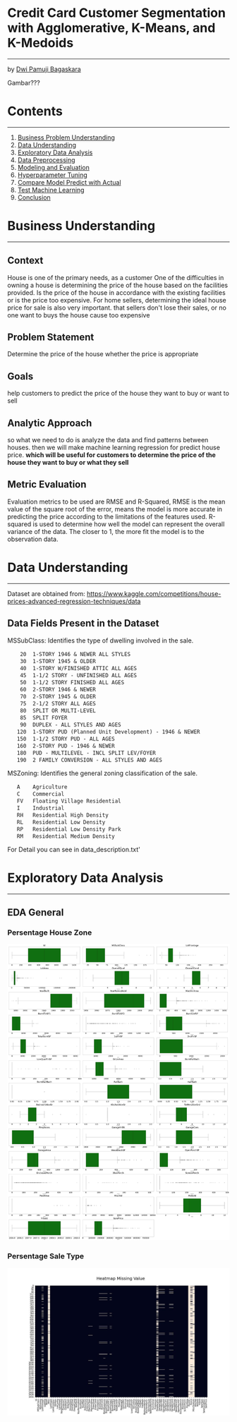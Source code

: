 # Credit Card Customer Segmentation with Agglomerative, K-Means, and K-Medoids
---
by [Dwi Pamuji Bagaskara](https://github.com/DwiPamuji)

Gambar???


# Contents
---

1. [Business Problem Understanding](#business-problem-understanding)
1. [Data Understanding](#data-understanding)
1. [Exploratory Data Analysis](#exploratory-data-analysis)
1. [Data Preprocessing](#data-preprocessing)
1. [Modeling and Evaluation](#modeling-and-evaluation)
1. [Hyperparameter Tuning](#hyperparameter-tuning)
1. [Compare Model Predict with Actual](#compare-model-predict-with-actual)
1. [Test Machine Learning](#test-machine-learning)
1. [Conclusion](#conclution)

# <a id="business-understanding">Business Understanding</a> 
---

## Context
House is one of the primary needs, as a customer One of the difficulties in owning a house is determining the price of the house based on the facilities provided. Is the price of the house in accordance with the existing facilities or is the price too expensive. For home sellers, determining the ideal house price for sale is also very important. that sellers don't lose their sales, or no one want to buys the house cause too expensive

## Problem Statement
Determine the price of the house whether the price is appropriate

## Goals
help customers to predict the price of the house they want to buy or want to sell

## Analytic Approach
so what we need to do is analyze the data and find patterns between houses. then we will make machine learning regression for predict house price. **which will be useful for customers to determine the price of the house they want to buy or what they sell**

## Metric Evaluation
Evaluation metrics to be used are RMSE and R-Squared, RMSE is the mean value of the square root of the error, means the model is more accurate in predicting the price according to the limitations of the features used. R-squared is used to determine how well the model can represent the overall variance of the data. The closer to 1, the more fit the model is to the observation data.

# <a id="data-understanding">Data Understanding</a>
---

Dataset are obtained from: https://www.kaggle.com/competitions/house-prices-advanced-regression-techniques/data

## Data Fields Present in the Dataset

MSSubClass: Identifies the type of dwelling involved in the sale.	

        20	1-STORY 1946 & NEWER ALL STYLES
        30	1-STORY 1945 & OLDER
        40	1-STORY W/FINISHED ATTIC ALL AGES
        45	1-1/2 STORY - UNFINISHED ALL AGES
        50	1-1/2 STORY FINISHED ALL AGES
        60	2-STORY 1946 & NEWER
        70	2-STORY 1945 & OLDER
        75	2-1/2 STORY ALL AGES
        80	SPLIT OR MULTI-LEVEL
        85	SPLIT FOYER
        90	DUPLEX - ALL STYLES AND AGES
       120	1-STORY PUD (Planned Unit Development) - 1946 & NEWER
       150	1-1/2 STORY PUD - ALL AGES
       160	2-STORY PUD - 1946 & NEWER
       180	PUD - MULTILEVEL - INCL SPLIT LEV/FOYER
       190	2 FAMILY CONVERSION - ALL STYLES AND AGES

MSZoning: Identifies the general zoning classification of the sale.
		
       A	Agriculture
       C	Commercial
       FV	Floating Village Residential
       I	Industrial
       RH	Residential High Density
       RL	Residential Low Density
       RP	Residential Low Density Park 
       RM	Residential Medium Density
       
       
For Detail you can see in data_description.txt'

# <a id="exploratory-data-analysis">Exploratory Data Analysis</a>
---

## EDA General
### Persentage House Zone

<img src="Assets/DP 1.jpg" alt="Persentage House Zone"/><br>

### Persentage Sale Type

<img src="Assets/DP 2.jpg" alt="Persentage Sale Type"/><br>




